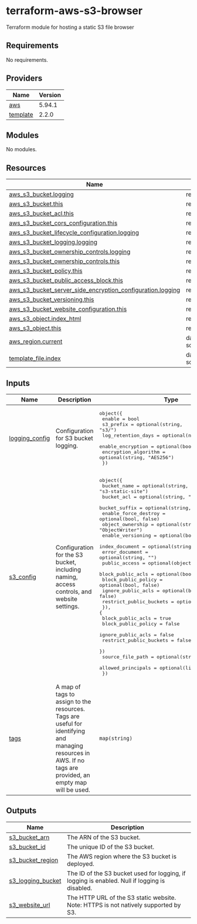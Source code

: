 # terraform-aws-s3-browser

Terraform module for hosting a static S3 file browser

<!-- BEGIN_TF_DOCS -->
## Requirements

No requirements.

## Providers

| Name | Version |
|------|---------|
| <a name="provider_aws"></a> [aws](#provider\_aws) | 5.94.1 |
| <a name="provider_template"></a> [template](#provider\_template) | 2.2.0 |

## Modules

No modules.

## Resources

| Name | Type |
|------|------|
| [aws_s3_bucket.logging](https://registry.terraform.io/providers/hashicorp/aws/latest/docs/resources/s3_bucket) | resource |
| [aws_s3_bucket.this](https://registry.terraform.io/providers/hashicorp/aws/latest/docs/resources/s3_bucket) | resource |
| [aws_s3_bucket_acl.this](https://registry.terraform.io/providers/hashicorp/aws/latest/docs/resources/s3_bucket_acl) | resource |
| [aws_s3_bucket_cors_configuration.this](https://registry.terraform.io/providers/hashicorp/aws/latest/docs/resources/s3_bucket_cors_configuration) | resource |
| [aws_s3_bucket_lifecycle_configuration.logging](https://registry.terraform.io/providers/hashicorp/aws/latest/docs/resources/s3_bucket_lifecycle_configuration) | resource |
| [aws_s3_bucket_logging.logging](https://registry.terraform.io/providers/hashicorp/aws/latest/docs/resources/s3_bucket_logging) | resource |
| [aws_s3_bucket_ownership_controls.logging](https://registry.terraform.io/providers/hashicorp/aws/latest/docs/resources/s3_bucket_ownership_controls) | resource |
| [aws_s3_bucket_ownership_controls.this](https://registry.terraform.io/providers/hashicorp/aws/latest/docs/resources/s3_bucket_ownership_controls) | resource |
| [aws_s3_bucket_policy.this](https://registry.terraform.io/providers/hashicorp/aws/latest/docs/resources/s3_bucket_policy) | resource |
| [aws_s3_bucket_public_access_block.this](https://registry.terraform.io/providers/hashicorp/aws/latest/docs/resources/s3_bucket_public_access_block) | resource |
| [aws_s3_bucket_server_side_encryption_configuration.logging](https://registry.terraform.io/providers/hashicorp/aws/latest/docs/resources/s3_bucket_server_side_encryption_configuration) | resource |
| [aws_s3_bucket_versioning.this](https://registry.terraform.io/providers/hashicorp/aws/latest/docs/resources/s3_bucket_versioning) | resource |
| [aws_s3_bucket_website_configuration.this](https://registry.terraform.io/providers/hashicorp/aws/latest/docs/resources/s3_bucket_website_configuration) | resource |
| [aws_s3_object.index_html](https://registry.terraform.io/providers/hashicorp/aws/latest/docs/resources/s3_object) | resource |
| [aws_s3_object.this](https://registry.terraform.io/providers/hashicorp/aws/latest/docs/resources/s3_object) | resource |
| [aws_region.current](https://registry.terraform.io/providers/hashicorp/aws/latest/docs/data-sources/region) | data source |
| [template_file.index](https://registry.terraform.io/providers/hashicorp/template/latest/docs/data-sources/file) | data source |

## Inputs

| Name | Description | Type | Default | Required |
|------|-------------|------|---------|:--------:|
| <a name="input_logging_config"></a> [logging\_config](#input\_logging\_config) | Configuration for S3 bucket logging. | <pre>object({<br/>    enable               = bool<br/>    s3_prefix            = optional(string, "s3/")<br/>    log_retention_days   = optional(number, 30)<br/>    enable_encryption    = optional(bool, true)<br/>    encryption_algorithm = optional(string, "AES256")<br/>  })</pre> | <pre>{<br/>  "enable": false,<br/>  "enable_encryption": true,<br/>  "encryption_algorithm": "AES256",<br/>  "log_retention_days": 90,<br/>  "s3_prefix": "s3/"<br/>}</pre> | no |
| <a name="input_s3_config"></a> [s3\_config](#input\_s3\_config) | Configuration for the S3 bucket, including naming, access controls, and website settings. | <pre>object({<br/>    bucket_name          = optional(string, "s3-static-site")<br/>    bucket_acl           = optional(string, "private")<br/>    bucket_suffix        = optional(string, "")<br/>    enable_force_destroy = optional(bool, false)<br/>    object_ownership     = optional(string, "ObjectWriter")<br/>    enable_versioning    = optional(bool, false)<br/>    index_document       = optional(string, "index.html")<br/>    error_document       = optional(string, "")<br/>    public_access = optional(object({<br/>      block_public_acls       = optional(bool, true)<br/>      block_public_policy     = optional(bool, false)<br/>      ignore_public_acls      = optional(bool, false)<br/>      restrict_public_buckets = optional(bool, false)<br/>      }), {<br/>      block_public_acls       = true<br/>      block_public_policy     = false<br/>      ignore_public_acls      = false<br/>      restrict_public_buckets = false<br/>    })<br/>    source_file_path   = optional(string, "/var/www")<br/>    allowed_principals = optional(list(string), ["*"])<br/>  })</pre> | n/a | yes |
| <a name="input_tags"></a> [tags](#input\_tags) | A map of tags to assign to the resources. Tags are useful for identifying and managing resources in AWS. If no tags are provided, an empty map will be used. | `map(string)` | `{}` | no |

## Outputs

| Name | Description |
|------|-------------|
| <a name="output_s3_bucket_arn"></a> [s3\_bucket\_arn](#output\_s3\_bucket\_arn) | The ARN of the S3 bucket. |
| <a name="output_s3_bucket_id"></a> [s3\_bucket\_id](#output\_s3\_bucket\_id) | The unique ID of the S3 bucket. |
| <a name="output_s3_bucket_region"></a> [s3\_bucket\_region](#output\_s3\_bucket\_region) | The AWS region where the S3 bucket is deployed. |
| <a name="output_s3_logging_bucket"></a> [s3\_logging\_bucket](#output\_s3\_logging\_bucket) | The ID of the S3 bucket used for logging, if logging is enabled. Null if logging is disabled. |
| <a name="output_s3_website_url"></a> [s3\_website\_url](#output\_s3\_website\_url) | The HTTP URL of the S3 static website. Note: HTTPS is not natively supported by S3. |
<!-- END_TF_DOCS -->

